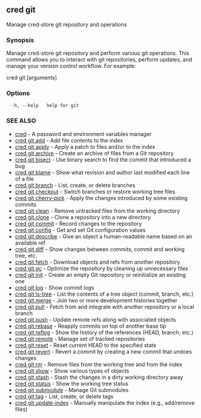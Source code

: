 ## cred git

Manage cred-store git repository and operations

### Synopsis

Manage cred-store git repository and perform various git operations.
This command allows you to interact with git repositories, perform updates,
and manage your version control workflow. For example:

cred git <command> [arguments]

### Options

```
  -h, --help   help for git
```

### SEE ALSO

* [cred](cred.md)	 - A password and environment variables manager
* [cred git add](cred_git_add.md)	 - Add file contents to the index
* [cred git apply](cred_git_apply.md)	 - Apply a patch to files and/or to the index
* [cred git archive](cred_git_archive.md)	 - Create an archive of files from a Git repository
* [cred git bisect](cred_git_bisect.md)	 - Use binary search to find the commit that introduced a bug
* [cred git blame](cred_git_blame.md)	 - Show what revision and author last modified each line of a file
* [cred git branch](cred_git_branch.md)	 - List, create, or delete branches
* [cred git checkout](cred_git_checkout.md)	 - Switch branches or restore working tree files
* [cred git cherry-pick](cred_git_cherry-pick.md)	 - Apply the changes introduced by some existing commits
* [cred git clean](cred_git_clean.md)	 - Remove untracked files from the working directory
* [cred git clone](cred_git_clone.md)	 - Clone a repository into a new directory
* [cred git commit](cred_git_commit.md)	 - Record changes to the repository
* [cred git config](cred_git_config.md)	 - Get and set Git configuration values
* [cred git describe](cred_git_describe.md)	 - Give an object a human-readable name based on an available ref
* [cred git diff](cred_git_diff.md)	 - Show changes between commits, commit and working tree, etc.
* [cred git fetch](cred_git_fetch.md)	 - Download objects and refs from another repository
* [cred git gc](cred_git_gc.md)	 - Optimize the repository by cleaning up unnecessary files
* [cred git init](cred_git_init.md)	 - Create an empty Git repository or reinitialize an existing one
* [cred git log](cred_git_log.md)	 - Show commit logs
* [cred git ls-tree](cred_git_ls-tree.md)	 - List the contents of a tree object (commit, branch, etc.)
* [cred git merge](cred_git_merge.md)	 - Join two or more development histories together
* [cred git pull](cred_git_pull.md)	 - Fetch from and integrate with another repository or a local branch
* [cred git push](cred_git_push.md)	 - Update remote refs along with associated objects
* [cred git rebase](cred_git_rebase.md)	 - Reapply commits on top of another base tip
* [cred git reflog](cred_git_reflog.md)	 - Show the history of the references (HEAD, branch, etc.)
* [cred git remote](cred_git_remote.md)	 - Manage set of tracked repositories
* [cred git reset](cred_git_reset.md)	 - Reset current HEAD to the specified state
* [cred git revert](cred_git_revert.md)	 - Revert a commit by creating a new commit that undoes changes
* [cred git rm](cred_git_rm.md)	 - Remove files from the working tree and from the index
* [cred git show](cred_git_show.md)	 - Show various types of objects
* [cred git stash](cred_git_stash.md)	 - Stash the changes in a dirty working directory away
* [cred git status](cred_git_status.md)	 - Show the working tree status
* [cred git submodule](cred_git_submodule.md)	 - Manage Git submodules
* [cred git tag](cred_git_tag.md)	 - List, create, or delete tags
* [cred git update-index](cred_git_update-index.md)	 - Manually manipulate the index (e.g., add/remove files)

